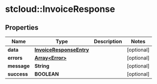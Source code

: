 # stcloud::InvoiceResponse

## Properties
| Name        | Type                                                | Description | Notes      |
| ----------- | --------------------------------------------------- | ----------- | ---------- |
| **data**    | [**InvoiceResponseEntry**](InvoiceResponseEntry.md) |             | [optional] |
| **errors**  | [**Array&lt;Error&gt;**](Error.md)                  |             | [optional] |
| **message** | **String**                                          |             | [optional] |
| **success** | **BOOLEAN**                                         |             | [optional] |
